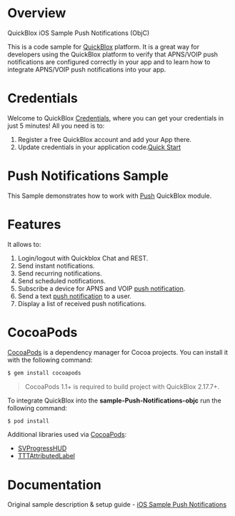 # Overview
QuickBlox iOS Sample Push Notifications (ObjC)

This is a code sample for [QuickBlox](https://quickblox.com) platform. It is a great way for developers using the QuickBlox platform to verify that APNS/VOIP push notifications are configured correctly in your app and to learn how to integrate APNS/VOIP push notifications into your app.

# Credentials

Welcome to QuickBlox [Credentials](https://docs.quickblox.com/docs/ios-quick-start), where you can get your credentials in just 5 minutes! All you need is to:

1. Register a free QuickBlox account and add your App there.
2. Update credentials in your application code.[Quick Start](https://docs.quickblox.com/docs/ios-quick-start)

# Push Notifications Sample

This Sample demonstrates how to work with [Push](https://docs.quickblox.com/docs/ios-push-notifications) QuickBlox module. 

# Features

It allows to:

1. Login/logout with Quickblox Chat and REST.
2. Send instant notifications.
3. Send recurring notifications.
4. Send scheduled notifications.
5. Subscribe a device for APNS and VOIP [push notification](https://docs.quickblox.com/docs/ios-push-notifications).
6. Send a text [push notification](https://docs.quickblox.com/docs/ios-push-notifications) to a user.
7. Display a list of received push notifications.


# CocoaPods

[CocoaPods](https://cocoapods.org) is a dependency manager for Cocoa projects. You can install it with the following command:

```bash
$ gem install cocoapods
```

> CocoaPods 1.1+ is required to build project with QuickBlox 2.17.7+.

To integrate QuickBlox into the **sample-Push-Notifications-objc** run the following command:

```bash
$ pod install
```
Additional libraries used via [CocoaPods](https://cocoapods.org):

* [SVProgressHUD](https://github.com/TransitApp/SVProgressHUD.git/)
* [TTTAttributedLabel](https://github.com/TTTAttributedLabel/TTTAttributedLabel.git)

# Documentation

Original sample description & setup guide - [iOS Sample Push Notifications](https://docs.quickblox.com/docs/ios-push-notifications)
